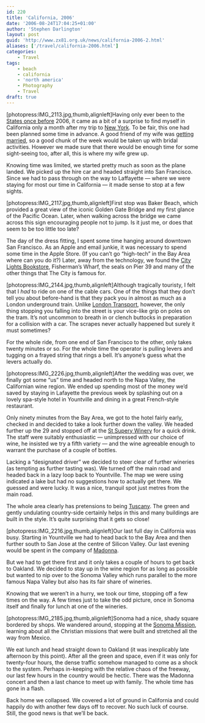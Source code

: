 ```yaml
---
id: 220
title: 'California, 2006'
date: '2006-08-24T17:04:25+01:00'
author: 'Stephen Darlington'
layout: post
guid: 'http://www.zx81.org.uk/news/california-2006-2.html'
aliases: ['/travel/california-2006.html']
categories:
    - Travel
tags:
    - beach
    - california
    - 'north america'
    - Photography
    - Travel
draft: true
---
```


\[photopress:IMG\_2113.jpg,thumb,alignleft\]Having only ever been to the [States once before](/travel/misc2003.html "Pictures of Charlotte, NC") 2006, it came as a bit of a surprise to find myself in California only a month after my trip to [New York](/travel/new-york-2006.html "Pictures of New York, NY"). To be fair, this one had been planned some time in advance. A good friend of my wife was [getting married](http://bcuk.blogspot.com/2006/06/my-best-friends-wedding.html "S&H Get Married"), so a good chunk of the week would be taken up with bridal activities. However we made sure that there would be enough time for some sight-seeing too, after all, this is where my wife grew up.

Knowing time was limited, we started pretty much as soon as the plane landed. We picked up the hire car and headed straight into San Francisco. Since we had to pass through on the way to Laffayette — where we were staying for most our time in California — it made sense to stop at a few sights.

\[photopress:IMG\_2117.jpg,thumb,alignleft\]First stop was Baker Beach, which provided a great view of the iconic Golden Gate Bridge and my first glance of the Pacific Ocean. Later, when walking across the bridge we came across this sign encouraging people not to jump. Is it just me, or does that seem to be too little too late?

The day of the dress fitting, I spent some time hanging around downtown San Francisco. As an Apple and email junkie, it was necessary to spend some time in the Apple Store. (If you can’t go “high-tech” in the Bay Area where can you do it?) Later, away from the technology, we found the [City Lights Bookstore](http://www.citylights.com/ "City Lights Bookstore"), Fisherman’s Wharf, the seals on Pier 39 and many of the other things that The City is famous for.

\[photopress:IMG\_2144.jpg,thumb,alignleft\]Although tragically touristy, I felt that I *had* to ride on one of the cable cars. One of the things that they don’t tell you about before-hand is that they pack you in almost as much as a London underground train. Unlike [London Transport](http://www.tfl.gov.uk/ "Transport for London"), however, the only thing stopping you falling into the street is your vice-like grip on poles on the tram. It’s not uncommon to breath in or clench buttocks in preparation for a collision with a car. The scrapes never actually happened but surely it must sometimes?

For the whole ride, from one end of San Francisco to the other, only takes twenty minutes or so. For the whole time the operator is pulling levers and tugging on a frayed string that rings a bell. It’s anyone’s guess what the levers actually do.

\[photopress:IMG\_2226.jpg,thumb,alignleft\]After the wedding was over, we finally got some “us” time and headed north to the Napa Valley, the Californian wine region. We ended up spending most of the money we’d saved by staying in Lafayette the previous week by splashing out on a lovely spa-style hotel in Yountville and dining in a great French-style restaurant.

Only ninety minutes from the Bay Area, we got to the hotel fairly early, checked in and decided to take a look further down the valley. We headed further up the 29 and stopped off at the [St Supery Winery](http://www.stsupery.com/ "St Supery Winery") for a quick drink. The staff were suitably enthusiastic — unimpressed with our choice of wine, he insisted we try a fifth variety — and the wine agreeable enough to warrant the purchase of a couple of bottles.

Lacking a “designated driver” we decided to steer clear of further wineries (as tempting as further tasting was). We turned off the main road and headed back in a lazy loop back to Yountville. The map we were using indicated a lake but had no suggestions how to actually get there. We guessed and were lucky. It was a nice, tranquil spot just metres from the main road.

The whole area clearly has pretensions to being [Tuscany](/travel/italy2.html "Tuscany pictures"). The green and gently undulating country-side certainly helps in this and many buildings are built in the style. It’s quite surprising that it gets so close!

\[photopress:IMG\_2216.jpg,thumb,alignleft\]Our last full day in California was busy. Starting in Yountville we had to head back to the Bay Area and then further south to San Jose at the centre of Silicon Valley. Our last evening would be spent in the company of [Madonna](http://www.livedaily.com/reviews/Live_Review_Madonna_in_San_Jose_CA-10164.html "Madonna gig review").

But we had to get there first and it only takes a couple of hours to get back to Oakland. We decided to stay up in the wine region for as long as possible but wanted to nip over to the Sonoma Valley which runs parallel to the more famous Napa Valley but also has its fair share of wineries.

Knowing that we weren’t in a hurry, we took our time, stopping off a few times on the way. A few times just to take the odd picture, once in Sonoma itself and finally for lunch at one of the wineries.

\[photopress:IMG\_2185.jpg,thumb,alignleft\]Sonoma had a nice, shady square bordered by shops. We wandered around, stopping at the [Sonoma Mission](http://gocalifornia.about.com/od/camissions/a/smahist.htm "Sonoma Mission history"), learning about all the Christian missions that were built and stretched all the way from Mexico.

We eat lunch and head straight down to Oakland (it was inexplicably late afternoon by this point). After all the green and space, even if it was only for twenty-four hours, the dense traffic somehow managed to come as a shock to the system. Perhaps in-keeping with the relative chaos of the freeway, our last few hours in the country would be hectic. There was the Madonna concert and then a last chance to meet up with family. The whole time has gone in a flash.

Back home we collapsed. We covered a lot of ground in California and could happily do with another few days off to recover. No such luck of course. Still, the good news is that we’ll be back.